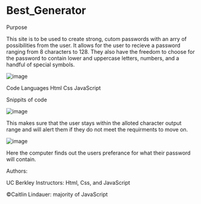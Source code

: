 # Best_Generator

Purpose

This site is to be used to create strong, cutom passwords with an arry of possibilities from the user. It allows for the user to recieve a password ranging from 8 characters to 128. They also have the freedom to choose for the password to contain lower and uppercase letters, numbers, and a handful of special symbols.

![image](https://user-images.githubusercontent.com/100871996/161194238-725e80dd-d18f-4151-b4dd-e15104f68724.png)

Code Languages
Html
Css
JavaScript

Snippits of code

![image](https://user-images.githubusercontent.com/100871996/161193910-525c4776-20c9-41d4-bf53-386e63006c85.png)

This makes sure that the user stays within the alloted character output range and will alert them if they do not meet the requirments to move on.

![image](https://user-images.githubusercontent.com/100871996/161194355-0adfed7a-21f0-4fce-90d5-40c4a9be8fb0.png)

Here the computer finds out the users preferance for what their password will contain.

Authors:

UC Berkley Instructors: Html, Css, and JavaScript

©Caitlin Lindauer: majority of JavaScript

